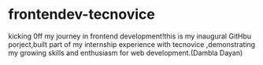 # frontendev-tecnovice
kicking 0ff my journey in frontend development!this is my inaugural GitHbu porject,built part of my internship experience with tecnovice ,demonstrating my growing skills and enthusiasm for web development.(Dambla Dayan)
